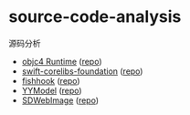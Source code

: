 # source-code-analysis

源码分析

- [objc4 Runtime](objc4/README.md) ([repo](https://github.com/apple-oss-distributions/objc4))
- [swift-corelibs-foundation](swift-corelibs-foundation/README.md) ([repo](https://github.com/apple/swift-corelibs-foundation))
- [fishhook](Fishhook/README.md) ([repo](https://github.com/facebook/fishhook))
- [YYModel](YYModel/README.md) ([repo](https://github.com/ibireme/YYModel))
- [SDWebImage](SDWebImage/README.md) ([repo](https://github.com/SDWebImage/SDWebImage))
